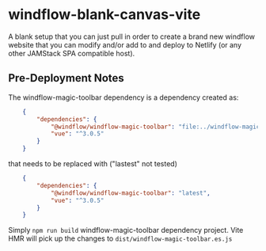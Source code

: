 # windflow-blank-canvas-vite
A blank setup that you can just pull in order to create a brand new windflow website that you can modify and/or add to and deploy to Netlify (or any other JAMStack SPA compatible host).

## Pre-Deployment Notes
The windflow-magic-toolbar dependency is a dependency created as:
```json
    {
        "dependencies": {
            "@windflow/windflow-magic-toolbar": "file:../windflow-magic-toolbar",
            "vue": "^3.0.5"
        }
    }
```
that needs to be replaced with ("lastest" not tested)
```json
    {
        "dependencies": {
            "@windflow/windflow-magic-toolbar": "latest",
            "vue": "^3.0.5"
        }
    }
```
Simply `npm run build` windflow-magic-toolbar dependency project. Vite HMR will pick up the changes to `dist/windflow-magic-toolbar.es.js`  
